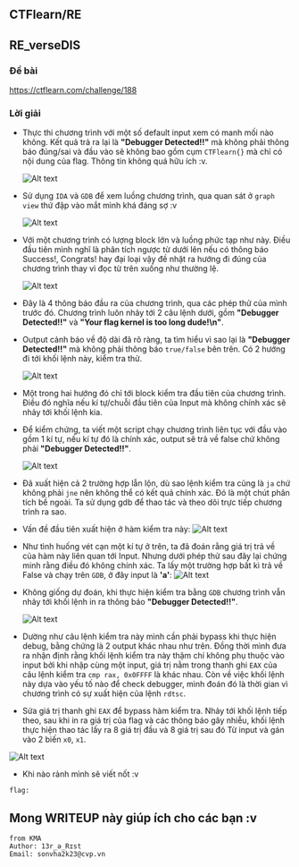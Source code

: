## CTFlearn/RE

## RE_verseDIS

### Đề bài

https://ctflearn.com/challenge/188

### Lời giải

- Thực thi chương trình với một số default input xem có manh mối nào không. Kết quả trả ra lại là **"Debugger Detected!!"** mà không phải thông báo đúng/sai và đầu vào sẽ không bao gồm cụm `CTFlearn{}` mà chỉ có nội dung của flag. Thông tin không quá hữu ích :v.

  ![Alt text](IMG/Rabat/image.png)

- Sử dụng `IDA` và `GDB` để xem luồng chương trình, qua quan sát ở `graph view` thứ đập vào mắt mình khá đáng sợ :v

  ![Alt text](IMG/Rabat/image-1.png)

- Với một chương trình có lượng block lớn và luồng phức tạp như này. Điều đầu tiên mình nghĩ là phân tích ngược từ dưới lên nếu có thông báo Success!, Congrats! hay đại loại vậy đề nhặt ra hướng đi đúng của chương trình thay vì đọc từ trên xuống như thường lệ.

  ![Alt text](IMG/Rabat/image-2.png)

- Đây là 4 thông báo đầu ra của chương trình, qua các phép thử của mình trước đó. Chương trình luôn nhảy tới 2 câu lệnh dưới, gồm **"Debugger Detected!!"** và **"Your flag kernel is too long dude!\n"**.

- Output cảnh báo về độ dài đã rõ ràng, ta tìm hiểu vì sao lại là **"Debugger Detected!!"** mà không phải thông báo `true/false` bên trên. Có 2 hướng đi tới khối lệnh này, kiểm tra thử.

  ![Alt text](IMG/Rabat/image-3.png)

- Một trong hai hướng đó chỉ tới block kiểm tra đầu tiên của chương trình. Điều đó nghĩa nếu kí tự/chuỗi đầu tiên của Input mà không chính xác sẽ nhảy tới khối lệnh kia.

- Để kiểm chứng, ta viết một script chạy chương trình liên tục với đầu vào gồm 1 kí tự, nếu kí tự đó là chính xác, output sẽ trả về false chứ không phải **"Debugger Detected!!"**.

  ![Alt text](IMG/Rabat/image-4.png)

- Đã xuất hiện cả 2 trường hợp lẫn lộn, dù sao lệnh kiểm tra cũng là `ja` chứ không phải `jne` nên không thể có kết quả chính xác. Đó là một chút phân tích bề ngoài. Ta sử dụng gdb để thao tác và theo dõi trực tiếp chương trình ra sao.

- Vấn đề đầu tiên xuất hiện ở hàm kiểm tra này:
  ![Alt text](IMG/Rabat/image-5.png)

- Như tình huống vét cạn một kí tự ở trên, ta đã đoán rằng giá trị trả về của hàm này liên quan tới Input. Nhưng dưới phép thử sau đây lại chứng minh rằng điều đó không chính xác. Ta lấy một trường hợp bất kì trả về False và chạy trên `GDB`, ở đây input là **'a'**:
  ![Alt text](IMG/Rabat/image-6.png)
- Không giống dự đoán, khi thực hiện kiểm tra bằng `GDB` chương trình vẫn nhảy tới khối lệnh in ra thông báo **"Debugger Detected!!"**.

  ![Alt text](IMG/Rabat/image-7.png)

- Dường như câu lệnh kiểm tra này mình cần phải bypass khi thực hiện debug, bằng chứng là 2 output khác nhau như trên. Đồng thời mình đưa ra nhận định rằng khối lệnh kiểm tra này thậm chí không phụ thuộc vào input bởi khi nhập cùng một input, giá trị nằm trong thanh ghi `EAX` của câu lệnh kiểm tra `cmp rax, 0x0FFFF` là khác nhau. Còn về việc khối lệnh này dựa vào yếu tố nào để check debugger, mình đoán đó là thời gian vì chương trình có sự xuất hiện của lệnh `rdtsc`.

- Sửa giá trị thanh ghi `EAX` để bypass hàm kiểm tra. Nhảy tới khối lệnh tiếp theo, sau khi in ra giá trị của flag và các thông báo gây nhiễu, khối lệnh thực hiện thao tác lấy ra 8 giá trị đầu và 8 giá trị sau đó Từ input và gán vào 2 biến `x0`, `x1`.

![Alt text](IMG/Rabat/image-8.png)

- Khi nào rảnh mình sẽ viết nốt :v

```
flag:
```

## Mong WRITEUP này giúp ích cho các bạn :v

```
from KMA
Author: 13r_ə_Rɪst
Email: sonvha2k23@cvp.vn
```
